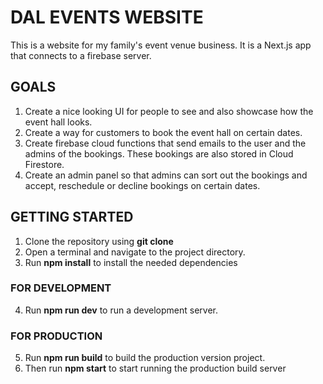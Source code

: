 # DAL EVENTS WEBSITE

This is a website for my family's event venue business. It is a Next.js app that connects to a firebase server.

## GOALS

1. Create a nice looking UI for people to see and also showcase how the event hall looks.
2. Create a way for customers to book the event hall on certain dates.
3. Create firebase cloud functions that send emails to the user and the admins of the bookings. These bookings are also stored in Cloud Firestore.
4. Create an admin panel so that admins can sort out the bookings and accept, reschedule or decline bookings on certain dates.

## GETTING STARTED

1. Clone the repository using **git clone**
2. Open a terminal and navigate to the project directory.
3. Run **npm install** to install the needed dependencies

### FOR DEVELOPMENT

4. Run **npm run dev** to run a development server.

### FOR PRODUCTION

5. Run **npm run build** to build the production version project.
6. Then run **npm start** to start running the production build server

